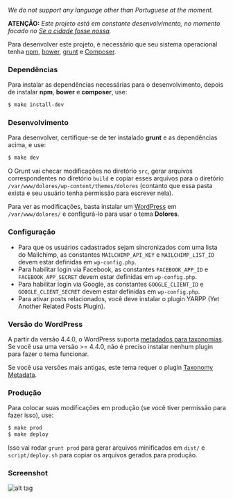 *We do not support any language other than Portuguese at the moment.*

**ATENÇÃO:** *Este projeto está em _constante desenvolvimento_, no momento focado no [Se a cidade fosse nossa](http://seacidadefossenossa.com.br/).*

Para desenvolver este projeto, é necessário que seu sistema operacional tenha [npm](http://npmjs.com), [bower](http://bower.io), [grunt](http://gruntjs.com) e [Composer](https://getcomposer.org/).

### Dependências ###

Para instalar as dependências necessárias para o desenvolvimento, depois de instalar **npm**, **bower** e **composer**, use:

```sh
$ make install-dev
```

### Desenvolvimento ###

Para desenvolver, certifique-se de ter instalado **grunt** e as dependências acima, e use:

```sh
$ make dev
```

O Grunt vai checar modificações no diretório `src`, gerar arquivos correspondentes no diretório `build` e copiar esses arquivos para o diretório `/var/www/dolores/wp-content/themes/dolores` (contanto que essa pasta exista e seu usuário tenha permissão para escrever nela).

Para ver as modificações, basta instalar um [WordPress](http://wordpress.org/) em `/var/www/dolores/` e configurá-lo para usar o tema **Dolores**.

### Configuração ###

- Para que os usuários cadastrados sejam sincronizados com uma lista do Mailchimp, as constantes `MAILCHIMP_API_KEY` e `MAILCHIMP_LIST_ID` devem estar definidas em `wp-config.php`.
- Para habilitar login via Facebook, as constantes `FACEBOOK_APP_ID` e `FACEBOOK_APP_SECRET` devem estar definidas em `wp-config.php`.
- Para habilitar login via Google, as constantes `GOOGLE_CLIENT_ID` e `GOOGLE_CLIENT_SECRET` devem estar definidas em `wp-config.php`.
- Para ativar posts relacionados, você deve instalar o plugin YARPP (Yet Another Related Posts Plugin).

### Versão do WordPress ###

A partir da versão 4.4.0, o WordPress suporta [metadados para taxonomias](https://core.trac.wordpress.org/ticket/10142). Se você usa uma versão >= 4.4.0, não é preciso instalar nenhum plugin para fazer o tema funcionar.

Se você usa versões mais antigas, este tema requer o plugin [Taxonomy Metadata](https://wordpress.org/plugins/taxonomy-metadata/).

### Produção ###

Para colocar suas modificações em produção (se você tiver permissão para fazer isso), use:

```sh
$ make prod
$ make deploy
```

Isso vai rodar `grunt prod` para gerar arquivos minificados em `dist/` e `script/deploy.sh` para copiar os arquivos gerados para produção.

### Screenshot ###

![alt tag](https://raw.githubusercontent.com/tmadeira/dolores/master/static/images/screenshot.png)
